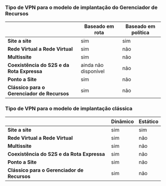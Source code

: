 ### Tipo de VPN para o modelo de implantação do Gerenciador de Recursos

| | **Baseado em rota** | **Baseado em política** |
|-----------------------------------|--------------------|------------------|
| **Site a site** | sim | sim |
| **Rede Virtual a Rede Virtual** | sim | não |
| **Multissite** | sim | não |
| **Coexistência do S2S e da Rota Expressa** | ainda não disponível | não |
| **Ponto a Site** | sim | não |
| **Clássico para o Gerenciador de Recursos** | sim | não |


### Tipo de VPN para o modelo de implantação clássica


| | **Dinâmico** | **Estático** |
|---------------------------------------------|--------------------|--------------|
| **Site a site** | sim | sim |
| **Rede Virtual a Rede Virtual** | sim | não |
| **Multissite** | sim | não |
| **Coexistência do S2S e da Rota Expressa** | sim | não |
| **Ponto a Site** | sim | não |
| **Clássico para o Gerenciador de Recursos** | sim | não |

<!---HONumber=AcomDC_0323_2016-->